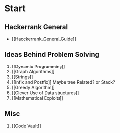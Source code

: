 # Start
## Hackerrank General
* [[Hacckerrank_General_Guide]]

## Ideas Behind Problem Solving
1. [[Dynamic Programming]]
2. [[Graph Algorithms]]
3. [[Strings]]
4. [[Infix and Postfix]]  Maybe tree Related? or Stack? 
5. [[Greedy Algorithm]]
6. [[Clever Use of Data structures]]
7. [[Mathematical Exploits]]

## Misc
1. [[Code Vault]]